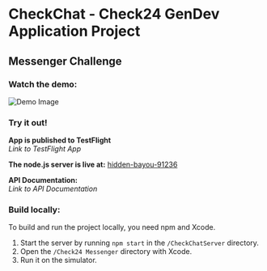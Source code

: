 # CheckChat - Check24 GenDev Application Project
## Messenger Challenge

### Watch the demo:

![Demo Image](https://github.com/BenedictBode/CheckChat/assets/36698396/786673e3-a508-4c52-a1f2-e968c00d97d8)

### Try it out!

**App is published to TestFlight**  
*Link to TestFlight App*  

**The node.js server is live at:** [hidden-bayou-91236](https://hidden-bayou-91236-aef7370094a2.herokuapp.com)  

**API Documentation:**  
*Link to API Documentation*  

### Build locally:

To build and run the project locally, you need npm and Xcode.

1. Start the server by running `npm start` in the `/CheckChatServer` directory.
2. Open the `/Check24 Messenger` directory with Xcode.
3. Run it on the simulator.






